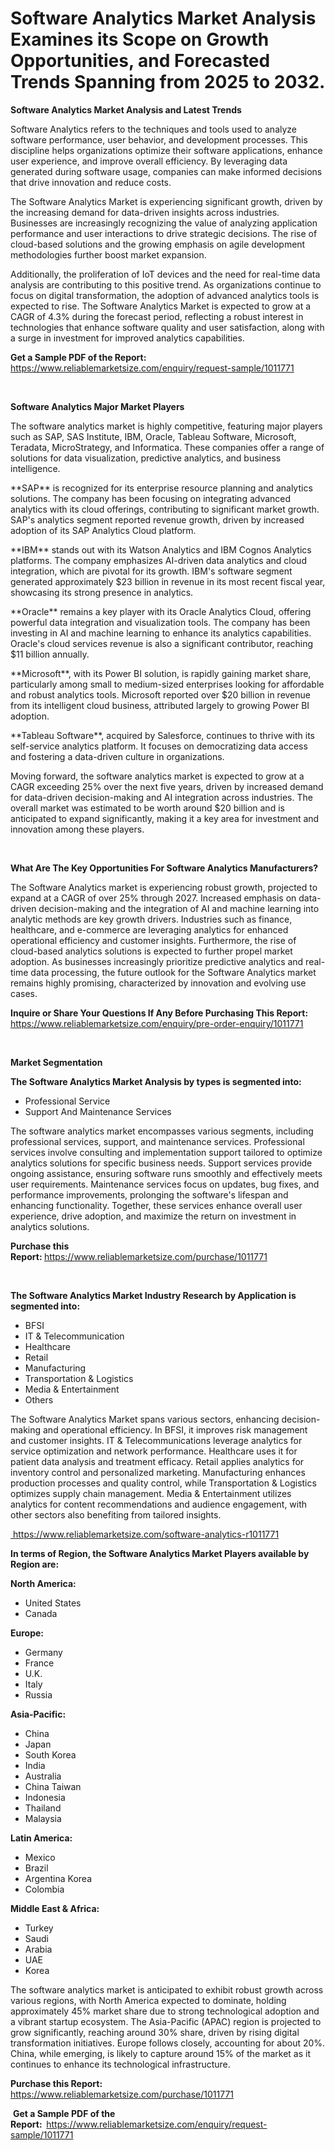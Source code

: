 <p><h1>Software Analytics Market Analysis Examines its Scope on Growth Opportunities, and Forecasted Trends Spanning from 2025 to 2032.</h1></p><p><strong>Software Analytics Market Analysis and Latest Trends</strong></p>
<p><p>Software Analytics refers to the techniques and tools used to analyze software performance, user behavior, and development processes. This discipline helps organizations optimize their software applications, enhance user experience, and improve overall efficiency. By leveraging data generated during software usage, companies can make informed decisions that drive innovation and reduce costs.</p><p>The Software Analytics Market is experiencing significant growth, driven by the increasing demand for data-driven insights across industries. Businesses are increasingly recognizing the value of analyzing application performance and user interactions to drive strategic decisions. The rise of cloud-based solutions and the growing emphasis on agile development methodologies further boost market expansion. </p><p>Additionally, the proliferation of IoT devices and the need for real-time data analysis are contributing to this positive trend. As organizations continue to focus on digital transformation, the adoption of advanced analytics tools is expected to rise. The Software Analytics Market is expected to grow at a CAGR of 4.3% during the forecast period, reflecting a robust interest in technologies that enhance software quality and user satisfaction, along with a surge in investment for improved analytics capabilities.</p></p>
<p><strong>Get a Sample PDF of the Report:&nbsp;</strong> <a href="https://www.reliablemarketsize.com/enquiry/request-sample/1011771?utm_campaign=3167&utm_medium=2&utm_source=Github&utm_content=ia&utm_term=16042025&utm_id=software-analytics">https://www.reliablemarketsize.com/enquiry/request-sample/1011771</a></p>
<p>&nbsp;</p>
<p><strong>Software Analytics Major Market Players</strong></p>
<p><p>The software analytics market is highly competitive, featuring major players such as SAP, SAS Institute, IBM, Oracle, Tableau Software, Microsoft, Teradata, MicroStrategy, and Informatica. These companies offer a range of solutions for data visualization, predictive analytics, and business intelligence.</p><p>**SAP** is recognized for its enterprise resource planning and analytics solutions. The company has been focusing on integrating advanced analytics with its cloud offerings, contributing to significant market growth. SAP's analytics segment reported revenue growth, driven by increased adoption of its SAP Analytics Cloud platform.</p><p>**IBM** stands out with its Watson Analytics and IBM Cognos Analytics platforms. The company emphasizes AI-driven data analytics and cloud integration, which are pivotal for its growth. IBM's software segment generated approximately $23 billion in revenue in its most recent fiscal year, showcasing its strong presence in analytics.</p><p>**Oracle** remains a key player with its Oracle Analytics Cloud, offering powerful data integration and visualization tools. The company has been investing in AI and machine learning to enhance its analytics capabilities. Oracle's cloud services revenue is also a significant contributor, reaching $11 billion annually.</p><p>**Microsoft**, with its Power BI solution, is rapidly gaining market share, particularly among small to medium-sized enterprises looking for affordable and robust analytics tools. Microsoft reported over $20 billion in revenue from its intelligent cloud business, attributed largely to growing Power BI adoption.</p><p>**Tableau Software**, acquired by Salesforce, continues to thrive with its self-service analytics platform. It focuses on democratizing data access and fostering a data-driven culture in organizations.</p><p>Moving forward, the software analytics market is expected to grow at a CAGR exceeding 25% over the next five years, driven by increased demand for data-driven decision-making and AI integration across industries. The overall market was estimated to be worth around $20 billion and is anticipated to expand significantly, making it a key area for investment and innovation among these players.</p></p>
<p>&nbsp;</p>
<p><strong>What Are The Key Opportunities For Software Analytics Manufacturers?</strong></p>
<p><p>The Software Analytics market is experiencing robust growth, projected to expand at a CAGR of over 25% through 2027. Increased emphasis on data-driven decision-making and the integration of AI and machine learning into analytic methods are key growth drivers. Industries such as finance, healthcare, and e-commerce are leveraging analytics for enhanced operational efficiency and customer insights. Furthermore, the rise of cloud-based analytics solutions is expected to further propel market adoption. As businesses increasingly prioritize predictive analytics and real-time data processing, the future outlook for the Software Analytics market remains highly promising, characterized by innovation and evolving use cases.</p></p>
<p><strong>Inquire or Share Your Questions If Any Before Purchasing This Report:</strong> <a href="https://www.reliablemarketsize.com/enquiry/pre-order-enquiry/1011771?utm_campaign=3167&utm_medium=2&utm_source=Github&utm_content=ia&utm_term=16042025&utm_id=software-analytics">https://www.reliablemarketsize.com/enquiry/pre-order-enquiry/1011771</a></p>
<p>&nbsp;</p>
<p><strong>Market Segmentation</strong></p>
<p><strong>The Software Analytics Market Analysis by types is segmented into:</strong></p>
<p><ul><li>Professional Service</li><li>Support And Maintenance Services</li></ul></p>
<p><p>The software analytics market encompasses various segments, including professional services, support, and maintenance services. Professional services involve consulting and implementation support tailored to optimize analytics solutions for specific business needs. Support services provide ongoing assistance, ensuring software runs smoothly and effectively meets user requirements. Maintenance services focus on updates, bug fixes, and performance improvements, prolonging the software's lifespan and enhancing functionality. Together, these services enhance overall user experience, drive adoption, and maximize the return on investment in analytics solutions.</p></p>
<p><strong>Purchase this Report:&nbsp;</strong><a href="https://www.reliablemarketsize.com/purchase/1011771?utm_campaign=3167&utm_medium=2&utm_source=Github&utm_content=ia&utm_term=16042025&utm_id=software-analytics">https://www.reliablemarketsize.com/purchase/1011771</a></p>
<p>&nbsp;</p>
<p><strong>The Software Analytics Market Industry Research by Application is segmented into:</strong></p>
<p><ul><li>BFSI</li><li>IT & Telecommunication</li><li>Healthcare</li><li>Retail</li><li>Manufacturing</li><li>Transportation & Logistics</li><li>Media & Entertainment</li><li>Others</li></ul></p>
<p><p>The Software Analytics Market spans various sectors, enhancing decision-making and operational efficiency. In BFSI, it improves risk management and customer insights. IT & Telecommunications leverage analytics for service optimization and network performance. Healthcare uses it for patient data analysis and treatment efficacy. Retail applies analytics for inventory control and personalized marketing. Manufacturing enhances production processes and quality control, while Transportation & Logistics optimizes supply chain management. Media & Entertainment utilizes analytics for content recommendations and audience engagement, with other sectors also benefiting from tailored insights.</p></p>
<p><a href="https://www.reliablemarketsize.com/software-analytics-r1011771?utm_campaign=3167&utm_medium=2&utm_source=Github&utm_content=ia&utm_term=16042025&utm_id=software-analytics">&nbsp;https://www.reliablemarketsize.com/software-analytics-r1011771</a></p>
<p><strong>In terms of Region, the Software Analytics Market Players available by Region are:</strong></p>
<p>
    <p> <strong> North America: </strong>
        <ul>
            <li>United States</li>
            <li>Canada</li>
        </ul>
        </p> 
    <p> <strong> Europe: </strong>
        <ul>
            <li>Germany</li>
            <li>France</li>
            <li>U.K.</li>
            <li>Italy</li>
            <li>Russia</li>
        </ul>
        </p> 
    <p> <strong> Asia-Pacific: </strong>
        <ul>
            <li>China</li>
            <li>Japan</li>
            <li>South Korea</li>
            <li>India</li>
            <li>Australia</li>
            <li>China Taiwan</li>
            <li>Indonesia</li>
            <li>Thailand</li>
            <li>Malaysia</li>
        </ul>
        </p> 
    <p> <strong> Latin America: </strong>
        <ul>
            <li>Mexico</li>
            <li>Brazil</li>
            <li>Argentina Korea</li>
            <li>Colombia</li>
        </ul>
        </p> 
    <p> <strong> Middle East & Africa: </strong>
        <ul>
            <li>Turkey</li>
            <li>Saudi</li>
            <li>Arabia</li>
            <li>UAE</li>
            <li>Korea</li>
        </ul>
    </p>
    </p>
<p><p>The software analytics market is anticipated to exhibit robust growth across various regions, with North America expected to dominate, holding approximately 45% market share due to strong technological adoption and a vibrant startup ecosystem. The Asia-Pacific (APAC) region is projected to grow significantly, reaching around 30% share, driven by rising digital transformation initiatives. Europe follows closely, accounting for about 20%. China, while emerging, is likely to capture around 15% of the market as it continues to enhance its technological infrastructure.</p></p>
<p><strong>Purchase this Report: </strong><a href="https://www.reliablemarketsize.com/purchase/1011771?utm_campaign=3167&utm_medium=2&utm_source=Github&utm_content=ia&utm_term=16042025&utm_id=software-analytics">https://www.reliablemarketsize.com/purchase/1011771</a></p>
<p>&nbsp;<strong>Get a Sample PDF of the Report:&nbsp;&nbsp;</strong><a href="https://www.reliablemarketsize.com/enquiry/request-sample/1011771?utm_campaign=3167&utm_medium=2&utm_source=Github&utm_content=ia&utm_term=16042025&utm_id=software-analytics">https://www.reliablemarketsize.com/enquiry/request-sample/1011771</a></p>
<p><strong></strong></p>
<p><p></p><p></p><p></p></p>